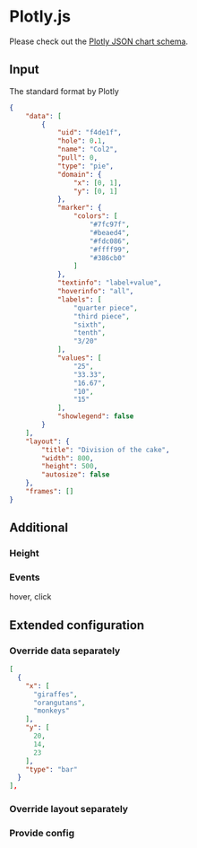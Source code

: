 # Plotly.js

Please check out the [Plotly JSON chart schema](https://plotly.com/chart-studio-help/json-chart-schema/).

## Input

The standard format by Plotly

```json
{
	"data": [
		{
			"uid": "f4de1f",
			"hole": 0.1,
			"name": "Col2",
			"pull": 0,
			"type": "pie",
			"domain": {
				"x": [0, 1],
				"y": [0, 1]
			},
			"marker": {
				"colors": [
					"#7fc97f",
					"#beaed4",
					"#fdc086",
					"#ffff99",
					"#386cb0"
				]
			},
			"textinfo": "label+value",
			"hoverinfo": "all",
			"labels": [
				"quarter piece",
				"third piece",
				"sixth",
				"tenth",
				"3/20"
			],
			"values": [
				"25",
				"33.33",
				"16.67",
				"10",
				"15"
			],
			"showlegend": false
		}
	],
	"layout": {
		"title": "Division of the cake",
		"width": 800,
		"height": 500,
		"autosize": false
	},
	"frames": []
}
```

## Additional

### Height

### Events

hover, click

## Extended configuration

### Override data separately

```json
[
  {
    "x": [
      "giraffes",
      "orangutans",
      "monkeys"
    ],
    "y": [
      20,
      14,
      23
    ],
    "type": "bar"
  }
],
```

### Override layout separately

### Provide config
